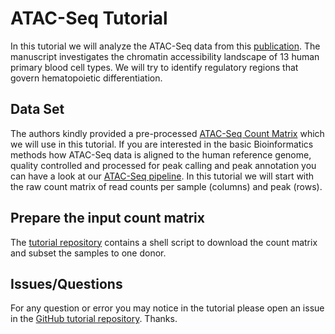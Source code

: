 # ATAC-Seq Tutorial

In this tutorial we will analyze the ATAC-Seq data from this [publication](https://www.ncbi.nlm.nih.gov/pubmed/27526324). The manuscript investigates the chromatin accessibility landscape of 13 human primary blood cell types. We will try to identify regulatory regions that govern hematopoietic differentiation.

## Data Set

The authors kindly provided a pre-processed [ATAC-Seq Count Matrix](ftp://ftp.ncbi.nlm.nih.gov/geo/series/GSE74nnn/GSE74912/suppl/GSE74912_ATACseq_All_Counts.txt.gz) which we will use in this tutorial. If you are interested in the basic Bioinformatics methods how ATAC-Seq data is aligned to the human reference genome, quality controlled and processed for peak calling and peak annotation you can have a look at our [ATAC-Seq pipeline](https://github.com/tobiasrausch/ATACseq). In this tutorial we will start with the raw count matrix of read counts per sample (columns) and peak (rows).

## Prepare the input count matrix

The [tutorial repository](https://github.com/tobiasrausch/ATACseq/tree/master/doc) contains a shell script to download the count matrix and subset the samples to one donor.

## Issues/Questions

For any question or error you may notice in the tutorial please open an issue in the [GitHub tutorial repository](https://github.com/tobiasrausch/ATACseq/tree/master/doc). Thanks.
